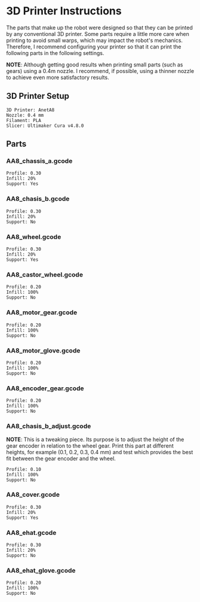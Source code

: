 # 3D Printer Instructions

The parts that make up the robot were designed so that they can be printed by any conventional 3D printer. Some parts require a little more care when printing to avoid small warps, which may impact the robot's mechanics. Therefore, I recommend configuring your printer so that it can print the following parts in the following settings.


**NOTE**: Although getting good results when printing small parts (such as gears) using a 0.4m nozzle. I recommend, if possible, using a thinner nozzle to achieve even more satisfactory results.


## 3D Printer Setup
```
3D Printer: AnetA8
Nozzle: 0.4 mm
Filament: PLA
Slicer: Ultimaker Cura v4.8.0
```

## Parts
### AA8_chassis_a.gcode  
```
Profile: 0.30
Infill: 20%
Support: Yes
```      
### AA8_chasis_b.gcode
```
Profile: 0.30
Infill: 20%
Support: No
```    
### AA8_wheel.gcode
```
Profile: 0.30
Infill: 20%
Support: Yes
```
### AA8_castor_wheel.gcode     
```
Profile: 0.20
Infill: 100%
Support: No
```
### AA8_motor_gear.gcode
```
Profile: 0.20
Infill: 100%
Support: No
```
### AA8_motor_glove.gcode
```
Profile: 0.20
Infill: 100%
Support: No
```
### AA8_encoder_gear.gcode
```
Profile: 0.20
Infill: 100%
Support: No
```
### AA8_chasis_b_adjust.gcode  
**NOTE**: This is a tweaking piece. Its purpose is to adjust the height of the gear encoder in relation to the wheel gear. Print this part at different heights, for example (0.1, 0.2, 0.3, 0.4 mm) and test which provides the best fit between the gear encoder and the wheel.
```
Profile: 0.10
Infill: 100%
Support: No
```
### AA8_cover.gcode
```
Profile: 0.30
Infill: 20%
Support: Yes
```
### AA8_ehat.gcode          
```
Profile: 0.30
Infill: 20%
Support: No
```
### AA8_ehat_glove.gcode  
```
Profile: 0.20
Infill: 100%
Support: No
```  